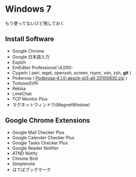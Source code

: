 # Windows 7

もう使ってないけど残しておく

## Install Software

- Google Chrome
- Google 日本語入力
- Explzh
- EmEditor Professional \4,000-
- Cygwin ( perl, wget, openssh, screen, rsync, vim, zsh, **git** )
- Poderosa ( [Poderosa-4.1.0-aesctr-pl3-all-20100830.zip](http://doda.teraterm.org/poderosa/) )
- TortoiseSVN
- Rekisa
- LimeChat
- TCP Monitor Plus
- マグネットウィンドウ(MagnetWindow)

## Google Chrome Extensions

- Google Mail Checker Plus
- Google Calender Checker Plus
- Google Tasks Checker Plus
- Google Reader Notifier
- ATND Notify
- Chrome Bird
- Simplenote
- はてばブックマーク
